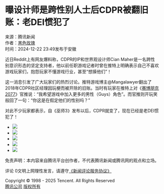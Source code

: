 # 曝设计师是跨性别人士后CDPR被翻旧账：老DEI惯犯了

来源：腾讯新闻  
作者：[黑色玫瑰](https://news.qq.com/omn/author/8QMd3Xpc6YUUsDo%3D)  
时间：2024-12-22 23:49发布于安徽  

近日Reddit上有网友爆料称，CDPR的IP和世界观设计师Cian Maher是一名跨性别意识形态的坚定支持者，他以前任职游戏记者时曾在推特上明确表示自己不喜欢游戏玩家们，抱怨玩家不懂游戏行业，甚至“想揍他们”！

这一消息引发了广大玩家们的热烈讨论。推特游戏博主@Mangalawyer翻出了2018年CDPR社区经理因玩梗而被开除的旧账。当时有玩家在推特上对《[赛博朋克2077](javascript:void(0);)》官推说：“我希望游戏中加入更多的男性（Guys）角色”。而官推则开玩笑般回了一句：“你这是在假定他们的性别吗？”

对此不少玩家都表示，自《巫师3》发布以后，CDPR就变了，现在已经是老DEI惯犯了！

- ![](https://inews.gtimg.com/om_bt/Ow8ZlGEhb6cswQ6qAw6aooFxc6LNi-NjmS7KjrTs6TBYcAA/641)
- ![](https://inews.gtimg.com/om_bt/OBCJ4hs6NB5-ivzJkPHdDvQx9Rav4etZu3Pmg_SEwxRroAA/641)
- ![](https://inews.gtimg.com/om_bt/O4yu34gSwM93nrDrWbk1TuonKULPws-FTynsn9GfZP5UcAA/641)
- ![](https://inews.gtimg.com/om_bt/Oo2eg4E47DQgRXkssgbV6BF8ivqrVGqt4vWf1r99ORWwwAA/641)
- ![](https://inews.gtimg.com/om_bt/Ozty8kL4T6TowUk-8up_sdUROshzQ5xhgszfikjFCy5IEAA/641)

免责声明：本内容来自腾讯平台创作者，不代表腾讯新闻或腾讯网的观点和立场。  

评论 0文明上网理性发言，请遵守[《新闻评论服务协议》](https://new.qq.com/static/coralinfo.htm)  

Copyright © 1998 - 2025 Tencent. All Rights Reserved  
[腾讯公司](https://www.tencent.com/) [版权所有](https://www.tencent.com/zh-cn/le/copyrightstatement.shtml)
<!-- tcd_original_link https://news.qq.com/rain/a/20241222A07BAM00 -->
